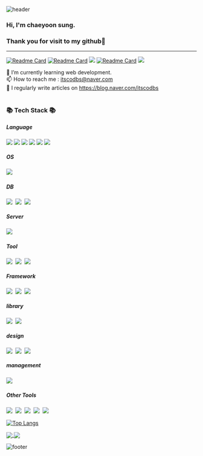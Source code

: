 ![header](https://capsule-render.vercel.app/api?type=wave&color=auto&height=300&section=header&text=itscodbs%20github&fontSize=90)

### Hi, I'm chaeyoon sung.
### Thank you for visit to my github🤍
---
[![Readme Card](https://raw.githubusercontent.com/itscodbs/itcodbs/master/profile-summary-card-output/solarized/0-profile-details.svg)](https://github.com/itscodbs/github-profile-summary-cards)
[![Readme Card](https://raw.githubusercontent.com/itscodbs/itscodbs/master/profile-summary-card-output/solarized/1-repos-per-language.svg)](https://github.com/itscodbs/github-profile-summary-cards) [![](https://raw.githubusercontent.com/itscodbs/itscodbs/master/profile-summary-card-output/solarized/2-most-commit-language.svg)](https://github.com/itscodbs/github-profile-summary-cards)
[![Readme Card](https://raw.githubusercontent.com/itscodbs/itscodbs/master/profile-summary-card-output/solarized/3-stats.svg)](https://github.com/itscodbs/github-profile-summary-cards) [![](https://raw.githubusercontent.com/itscodbs/itscodbs/master/profile-summary-card-output/solarized/4-productive-time.svg)](https://github.com/itscodbs/github-profile-summary-cards)

🌱 I’m currently learning web development. <br>
📫 How to reach me : itscodbs@naver.com <br>
📝 I regularly write articles on https://blog.naver.com/itscodbs <br><br>

<h3>📚 Tech Stack 📚</h3>
<p>
  <h5> Language </h5>
  <img src="https://img.shields.io/badge/Java-007396?style=flat-square&logo=Java&logoColor=white"/>  <img src="https://img.shields.io/badge/Python-3766AB?style=flat-square&logo=Python&logoColor=white"/>  <img src="https://img.shields.io/badge/Mysql-4479A1?style=flat-square&logo=MySql&logoColor=white"/>
  <img src="https://img.shields.io/badge/Mssql-CC2927?style=flat-square&logo=MicrosoftSQLServer&logoColor=white"/>
  <img src="https://img.shields.io/badge/JavaScript-F7DF1E?style=flat-square&logo=JavaScript&logoColor=white"/>
  <img src="https://img.shields.io/badge/PHP-777BB4?style=flat-square&logo=PHP&logoColor=white"/>
  <br> 
  <h5> OS </h5>
  <img src="https://img.shields.io/badge/macOS-000000?style=flat-square&logo=macOS&logoColor=white"/></a>&nbsp
  <br>
  <h5> DB </h5>
  <img src="https://img.shields.io/badge/Oracle-F80000?style=flat-square&logo=Oracle&logoColor=white"/></a>&nbsp
  <img src="https://img.shields.io/badge/MSSQLServer-CC2927?style=flat-square&logo=Microsoft SQL Server&logoColor=white"/></a>&nbsp 
  <img src="https://img.shields.io/badge/MariaDB-003545?style=flat-square&logo=MariaDB&logoColor=white"/></a>&nbsp
  <br>
  <h5> Server </h5>  
  <img src="https://img.shields.io/badge/ApacheTomcat-F8DC75?style=flat-square&logo=ApacheTomcat&logoColor=white"/></a>&nbsp 
  <br>
  <h5> Tool </h5>
  <img src="https://img.shields.io/badge/Eclipse-2C2255?style=flat-square&logo=Eclipse IDE&logoColor=white"/></a>&nbsp
  <img src="https://img.shields.io/badge/Postman-FF6C37?style=flat-square&logo=Postman&logoColor=white"/></a>&nbsp
  <img src="https://img.shields.io/badge/Notepad++-90E59A?style=flat-square&logo=Notepad++E&logoColor=white"/></a>&nbsp
  <br>
  <h5> Framework </h5>
  <img src="https://img.shields.io/badge/Spring-6DB33F?style=flat-square&logo=Spring&logoColor=white"/></a>&nbsp
  <img src="https://img.shields.io/badge/SpringBoot-6DB33F?style=flat-square&logo=SpringBoot&logoColor=white"/></a>&nbsp
  <img src="https://img.shields.io/badge/SpringSecurity-6DB33F?style=flat-square&logo=SpringSecurity&logoColor=white"/></a>&nbsp
  <br> 
  <h5> library </h5>
  <img src="https://img.shields.io/badge/JSON-000000?style=flat-square&logo=JSON&logoColor=white"/></a>&nbsp
  <img src="https://img.shields.io/badge/JQuery-0769AD?style=flat-square&logo=jQuery&logoColor=white"/></a>&nbsp
  <br> 
  <h5> design </h5>
  <img src="https://img.shields.io/badge/Bootstrap-7952B3?style=flat-square&logo=Bootstrap&logoColor=white"/></a>&nbsp
  <img src="https://img.shields.io/badge/HTML5-E34F26?style=flat-square&logo=HTML5&logoColor=white"/></a>&nbsp
  <img src="https://img.shields.io/badge/CSS3-1572B6?style=flat-square&logo=CSS3&logoColor=white"/></a>&nbsp
  <br> 
  <h5> management </h5>
  <img src="https://img.shields.io/badge/GitHub-181717?style=flat-square&logo=GitHub&logoColor=white"/></a>&nbsp
  <br>
  <h5> Other Tools </h5>
  <img src="https://img.shields.io/badge/MSOffice-D83B01?style=flat-square&logo=Microsoft Office&logoColor=white"/></a>&nbsp
  <img src="https://img.shields.io/badge/PowerPoint-B7472A?style=flat-square&logo=Microsoft PowerPoint&logoColor=white"/></a>&nbsp
  <img src="https://img.shields.io/badge/Excel-217346?style=flat-square&logo=Microsoft Excel&logoColor=white"/></a>&nbsp
  <img src="https://img.shields.io/badge/Word-2B579A?style=flat-square&logo=Microsoft Word&logoColor=white"/></a>&nbsp
  <img src="https://img.shields.io/badge/OneNote-7719AA?style=flat-square&logo=Microsoft OneNote&logoColor=white"/></a>&nbsp
</p>


[![Top Langs](https://github-readme-stats.vercel.app/api/top-langs/?username=itscodbs&layout=compact)](https://github.com/itscodbs)
<!-- 
[![Readme Card](https://github-readme-stats.vercel.app/api/pin/?username=itscodbs&repo=blog)](https://github.com/itscodbs/github-readme-stats)

[![Readme Card](https://github-readme-stats.vercel.app/api/pin/?username=itscodbs&repo=python)](https://github.com/itscodbs/github-readme-stats)
 -->
<a href="https://github.com/itscodbs/blog">
  <img align="center" src="https://github-readme-stats.vercel.app/api/pin/?username=itscodbs&repo=blog" />
</a>
<a href="https://github.com/itsocbds/python">
  <img align="center" src="https://github-readme-stats.vercel.app/api/pin/?username=itscodbs&repo=python" />
</a>

![footer](https://capsule-render.vercel.app/api?section=footer&type=waving&color=0:614385,100:516395)
